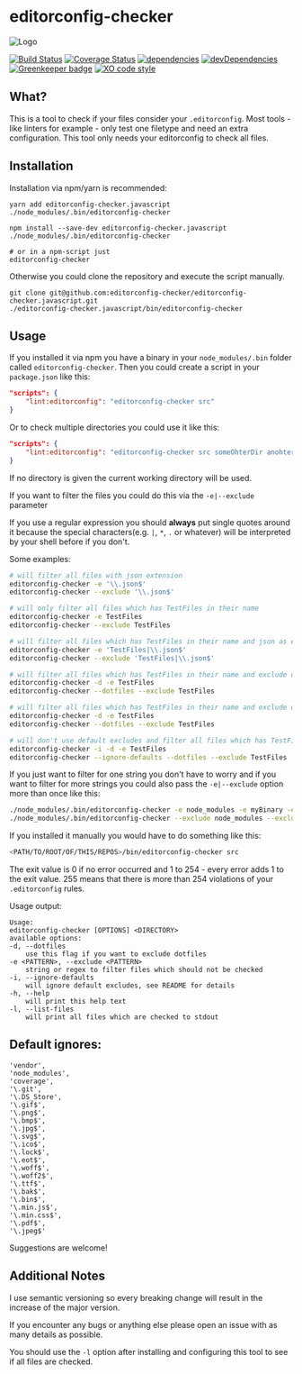 # editorconfig-checker

![Logo](https://raw.githubusercontent.com/editorconfig-checker/editorconfig-checker.javascript/master/Docs/logo.png "Logo")

[![Build Status](https://travis-ci.org/editorconfig-checker/editorconfig-checker.javascript.svg?branch=master)](https://travis-ci.org/editorconfig-checker/editorconfig-checker.javascript)
[![Coverage Status](https://coveralls.io/repos/github/editorconfig-checker/editorconfig-checker.javascript/badge.svg?branch=master)](https://coveralls.io/github/editorconfig-checker/editorconfig-checker.javascript?branch=master)
[![dependencies](https://david-dm.org/editorconfig-checker/editorconfig-checker.javascript/status.svg)](https://david-dm.org/editorconfig-checker/editorconfig-checker.javascript?view=list)
[![devDependencies](https://david-dm.org/editorconfig-checker/editorconfig-checker.javascript/dev-status.svg)](https://david-dm.org/editorconfig-checker/editorconfig-checker.javascript?type=dev&view=list)
[![Greenkeeper badge](https://badges.greenkeeper.io/editorconfig-checker/editorconfig-checker.javascript.svg)](https://greenkeeper.io/)
[![XO code style](https://img.shields.io/badge/code_style-XO-5ed9c7.svg)](https://github.com/sindresorhus/xo)

## What?

This is a tool to check if your files consider your `.editorconfig`.
Most tools - like linters for example - only test one filetype and need an extra configuration.
This tool only needs your editorconfig to check all files.


## Installation

Installation via npm/yarn is recommended:

```
yarn add editorconfig-checker.javascript
./node_modules/.bin/editorconfig-checker

npm install --save-dev editorconfig-checker.javascript
./node_modules/.bin/editorconfig-checker

# or in a npm-script just
editorconfig-checker
```

Otherwise you could clone the repository and execute the script manually.

```
git clone git@github.com:editorconfig-checker/editorconfig-checker.javascript.git
./editorconfig-checker.javascript/bin/editorconfig-checker
```

## Usage

If you installed it via npm you have a binary in your `node_modules/.bin` folder called `editorconfig-checker`.
Then you could create a script in your `package.json` like this:

```json
"scripts": {
    "lint:editorconfig": "editorconfig-checker src"
}
```

Or to check multiple directories you could use it like this:

```json 
"scripts": {
    "lint:editorconfig": "editorconfig-checker src someOhterDir anohterDir"
}
```

If no directory is given the current working directory will be used.

If you want to filter the files you could do this via the `-e|--exclude` parameter

If you use a regular expression you should __always__ put single quotes around it
because the special characters(e.g. `|`, `*`, `.` or whatever) will be interpreted by your shell before if you don't.

Some examples:
```sh
# will filter all files with json extension
editorconfig-checker -e '\\.json$' 
editorconfig-checker --exclude '\\.json$'

# will only filter all files which has TestFiles in their name
editorconfig-checker -e TestFiles
editorconfig-checker --exclude TestFiles 

# will filter all files which has TestFiles in their name and json as extension
editorconfig-checker -e 'TestFiles|\\.json$'
editorconfig-checker --exclude 'TestFiles|\\.json$'

# will filter all files which has TestFiles in their name and exclude dotfiles
editorconfig-checker -d -e TestFiles 
editorconfig-checker --dotfiles --exclude TestFiles  

# will filter all files which has TestFiles in their name and exclude dotfiles and will try to fix issues if they occur
editorconfig-checker -d -e TestFiles 
editorconfig-checker --dotfiles --exclude TestFiles 

# will don't use default excludes and filter all files which has TestFiles in their name
editorconfig-checker -i -d -e TestFiles
editorconfig-checker --ignore-defaults --dotfiles --exclude TestFiles 
```

If you just want to filter for one string you don't have to worry and if you want to filter for more strings you could also pass the `-e|--exclude` option more than once like this:

```sh
./node_modules/.bin/editorconfig-checker -e node_modules -e myBinary -e someGeneratedFile -e myPicture 
./node_modules/.bin/editorconfig-checker --exclude node_modules --exclude myBinary --exclude someGeneratedFile --exclude myPicture 
```

If you installed it manually you would have to do something like this:

```sh
<PATH/TO/ROOT/OF/THIS/REPOS>/bin/editorconfig-checker src
```

The exit value is 0 if no error occurred and 1 to 254 - every error adds 1 to the exit value.
255 means that there is more than 254 violations of your `.editorconfig` rules.

Usage output:
```
Usage:
editorconfig-checker [OPTIONS] <DIRECTORY>
available options:
-d, --dotfiles
    use this flag if you want to exclude dotfiles
-e <PATTERN>, --exclude <PATTERN>
    string or regex to filter files which should not be checked
-i, --ignore-defaults
    will ignore default excludes, see README for details
-h, --help
    will print this help text
-l, --list-files
    will print all files which are checked to stdout
```


## Default ignores:

```
'vendor',
'node_modules',
'coverage',
'\.git',
'\.DS_Store',
'\.gif$',
'\.png$',
'\.bmp$',
'\.jpg$',
'\.svg$',
'\.ico$',
'\.lock$',
'\.eot$',
'\.woff$',
'\.woff2$',
'\.ttf$',
'\.bak$',
'\.bin$',
'\.min.js$',
'\.min.css$',
'\.pdf$',
'\.jpeg$'
```

Suggestions are welcome!

## Additional Notes

I use semantic versioning so every breaking change will result in the increase of the major version.

If you encounter any bugs or anything else please open an issue with as many details as possible.

You should use the `-l` option after installing and configuring this tool to see if all files are
checked.

